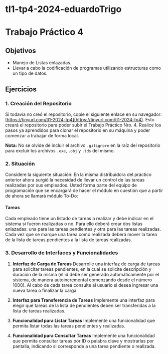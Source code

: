# tl1-tp4-2024-eduardoTrigo

# Trabajo Práctico 4

## Objetivos
- Manejo de Listas enlazadas.
- Llevar a cabo la codificación de programas utilizando estructuras como un tipo de datos.

## Ejercicios

### 1. Creación del Repositorio
Si todavía no creó el repositorio, copie el siguiente enlace en su navegador: [https://tinyurl.com/tl1-2024-tp4](https://tinyurl.com/tl1-2024-tp4). Esto creará el repositorio para poder subir el Trabajo Práctico Nro. 4. Realice los pasos ya aprendidos para clonar el repositorio en su máquina y poder comenzar a trabajar de forma local.

**Nota:** No se olvide de incluir el archivo `.gitignore` en la raíz del repositorio para excluir los archivos `.exe`, `.obj` y `.tds` del mismo.

### 2. Situación
Considere la siguiente situación: En la misma distribuidora del práctico anterior ahora surgió la necesidad de llevar un control de las tareas realizadas por sus empleados. Usted forma parte del equipo de programación que se encargará de hacer el módulo en cuestión que a partir de ahora se llamará módulo To-Do:

#### Tareas
Cada empleado tiene un listado de tareas a realizar y debe indicar en el sistema si fueron realizadas o no. Para ello deberá crear dos listas enlazadas: una para las tareas pendientes y otra para las tareas realizadas. Cada vez que se marque una tarea como realizada deberá mover la tarea de la lista de tareas pendientes a la lista de tareas realizadas.

### 3. Desarrollo de Interfaces y Funcionalidades

1. **Interfaz de Carga de Tareas**
   Desarrolle una interfaz de carga de tareas para solicitar tareas pendientes, en la cual se solicite descripción y duración de la misma (el id debe ser generado automáticamente por el sistema, de manera autoincremental comenzando desde el número 1000). Al cabo de cada tarea consulte al usuario si desea ingresar una nueva tarea o finalizar la carga.

2. **Interfaz para Transferencia de Tareas**
   Implemente una interfaz para elegir qué tareas de la lista de pendientes deben ser transferidas a la lista de tareas realizadas.

3. **Funcionalidad para Listar Tareas**
   Implemente una funcionalidad que permita listar todas las tareas pendientes y realizadas.

4. **Funcionalidad para Consultar Tareas**
   Implemente una funcionalidad que permita consultar tareas por ID o palabra clave y mostrarlas por pantalla, indicando si corresponde a una tarea pendiente o realizada.

